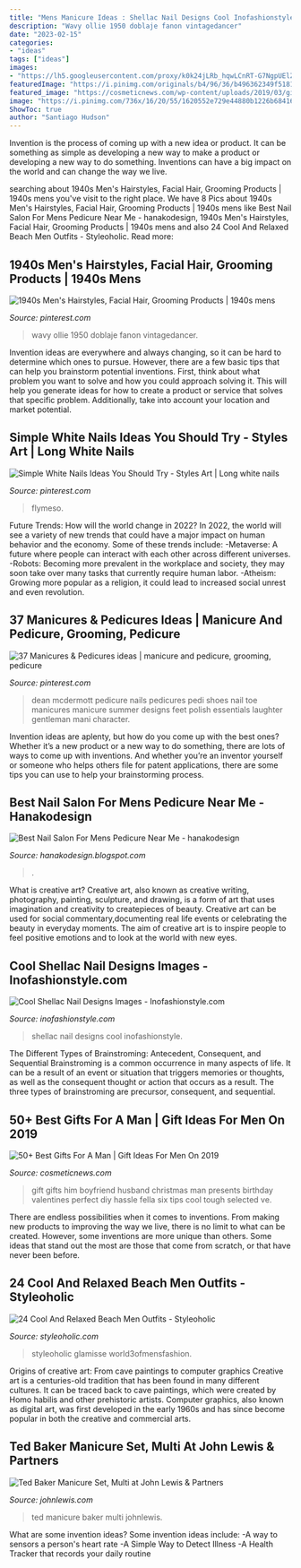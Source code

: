 ```yaml
---
title: "Mens Manicure Ideas : Shellac Nail Designs Cool Inofashionstyle"
description: "Wavy ollie 1950 doblaje fanon vintagedancer"
date: "2023-02-15"
categories:
- "ideas"
tags: ["ideas"]
images:
- "https://lh5.googleusercontent.com/proxy/k0k24jLRb_hqwLCnRT-G7NgpUElZvAkjePCkPGenHurs7FTx_k1wR6Mg3nYUBVPKdecDNGpPNCLTk-chCdokBZ2gZzsrgJuSWBL4PtwrqVp_F0c3egnUrZKjOw=w1200-h630-p-k-no-nu"
featuredImage: "https://i.pinimg.com/originals/b4/96/36/b496362349f518156b0177efbd7a5baf.png"
featured_image: "https://cosmeticnews.com/wp-content/uploads/2019/03/gifts-for-him.jpg"
image: "https://i.pinimg.com/736x/16/20/55/1620552e729e44880b1226b684161127.jpg"
ShowToc: true
author: "Santiago Hudson"
---
```



Invention is the process of coming up with a new idea or product. It can be something as simple as developing a new way to make a product or developing a new way to do something. Inventions can have a big impact on the world and can change the way we live.

	

		
searching about 1940s Men&#039;s Hairstyles, Facial Hair, Grooming Products | 1940s mens you've visit to the right place. We have 8 Pics about 1940s Men&#039;s Hairstyles, Facial Hair, Grooming Products | 1940s mens like Best Nail Salon For Mens Pedicure Near Me - hanakodesign, 1940s Men&#039;s Hairstyles, Facial Hair, Grooming Products | 1940s mens and also 24 Cool And Relaxed Beach Men Outfits - Styleoholic. Read more:
		
    
## 1940s Men&#039;s Hairstyles, Facial Hair, Grooming Products | 1940s Mens

<img loading=lazy src="https://i.pinimg.com/736x/16/20/55/1620552e729e44880b1226b684161127.jpg" onerror="this.onerror=null;this.src='https://tse3.mm.bing.net/th?id=OIP.t7jt-oa3S3fnd3XGLxG10wHaLK&amp;pid=15.1';" alt="1940s Men&#039;s Hairstyles, Facial Hair, Grooming Products | 1940s mens">

_Source: pinterest.com_

>wavy ollie 1950 doblaje fanon vintagedancer. 

	

Invention ideas are everywhere and always changing, so it can be hard to determine which ones to pursue. However, there are a few basic tips that can help you brainstorm potential inventions. First, think about what problem you want to solve and how you could approach solving it. This will help you generate ideas for how to create a product or service that solves that specific problem. Additionally, take into account your location and market potential.

    
## Simple White Nails Ideas You Should Try - Styles Art | Long White Nails

<img loading=lazy src="https://i.pinimg.com/originals/b4/96/36/b496362349f518156b0177efbd7a5baf.png" onerror="this.onerror=null;this.src='https://tse2.mm.bing.net/th?id=OIP.I0JW1V9rNc_KispQHuvUFQHaJ4&amp;pid=15.1';" alt="Simple White Nails Ideas You Should Try - Styles Art | Long white nails">

_Source: pinterest.com_

>flymeso. 

	

Future Trends: How will the world change in 2022?
In 2022, the world will see a variety of new trends that could have a major impact on human behavior and the economy. Some of these trends include: 
-Metaverse: A future where people can interact with each other across different universes. 
-Robots: Becoming more prevalent in the workplace and society, they may soon take over many tasks that currently require human labor. 
-Atheism: Growing more popular as a religion, it could lead to increased social unrest and even revolution.

    
## 37 Manicures &amp; Pedicures Ideas | Manicure And Pedicure, Grooming, Pedicure

<img loading=lazy src="https://i.pinimg.com/236x/81/cf/44/81cf44a8ac0bfc620c435b061cd61df6--pedicure-designs-nail-bar.jpg" onerror="this.onerror=null;this.src='https://tse3.mm.bing.net/th?id=OIP.yw5cJW2bYQ7i1Pa56Qx7kAAAAA&amp;pid=15.1';" alt="37 Manicures &amp; Pedicures ideas | manicure and pedicure, grooming, pedicure">

_Source: pinterest.com_

>dean mcdermott pedicure nails pedicures pedi shoes nail toe manicures manicure summer designs feet polish essentials laughter gentleman mani character. 

	

Invention ideas are aplenty, but how do you come up with the best ones? Whether it’s a new product or a new way to do something, there are lots of ways to come up with inventions. And whether you’re an inventor yourself or someone who helps others file for patent applications, there are some tips you can use to help your brainstorming process.

    
## Best Nail Salon For Mens Pedicure Near Me - Hanakodesign

<img loading=lazy src="https://lh5.googleusercontent.com/proxy/k0k24jLRb_hqwLCnRT-G7NgpUElZvAkjePCkPGenHurs7FTx_k1wR6Mg3nYUBVPKdecDNGpPNCLTk-chCdokBZ2gZzsrgJuSWBL4PtwrqVp_F0c3egnUrZKjOw=w1200-h630-p-k-no-nu" onerror="this.onerror=null;this.src='https://tse2.mm.bing.net/th?id=OIP.XlMfGRv3Bzqgj5KnKxpqVQHaGV&amp;pid=15.1';" alt="Best Nail Salon For Mens Pedicure Near Me - hanakodesign">

_Source: hanakodesign.blogspot.com_

>. 

	

What is creative art?
Creative art, also known as creative writing, photography, painting, sculpture, and drawing, is a form of art that uses imagination and creativity to createpieces of beauty. Creative art can be used for social commentary,documenting real life events or celebrating the beauty in everyday moments. The aim of creative art is to inspire people to feel positive emotions and to look at the world with new eyes.

    
## Cool Shellac Nail Designs Images - Inofashionstyle.com

<img loading=lazy src="https://www.inofashionstyle.com/wp-content/uploads/cool-shellac-nail-designs-images.jpg" onerror="this.onerror=null;this.src='https://tse1.mm.bing.net/th?id=OIP.1Vru-sYN8GWSrGV3xH8gqQHaE7&amp;pid=15.1';" alt="Cool Shellac Nail Designs Images - Inofashionstyle.com">

_Source: inofashionstyle.com_

>shellac nail designs cool inofashionstyle. 

	

The Different Types of Brainstroming: Antecedent, Consequent, and Sequential
Brainstroming is a common occurrence in many aspects of life. It can be a result of an event or situation that triggers memories or thoughts, as well as the consequent thought or action that occurs as a result. The three types of brainstroming are precursor, consequent, and sequential.

    
## 50+ Best Gifts For A Man | Gift Ideas For Men On 2019

<img loading=lazy src="https://cosmeticnews.com/wp-content/uploads/2019/03/gifts-for-him.jpg" onerror="this.onerror=null;this.src='https://tse3.mm.bing.net/th?id=OIP.twTlFJkzYSIygJBJwaCGkQHaFW&amp;pid=15.1';" alt="50+ Best Gifts For A Man | Gift Ideas For Men On 2019">

_Source: cosmeticnews.com_

>gift gifts him boyfriend husband christmas man presents birthday valentines perfect diy hassle fella six tips cool tough selected ve. 

	

There are endless possibilities when it comes to inventions. From making new products to improving the way we live, there is no limit to what can be created. However, some inventions are more unique than others. Some ideas that stand out the most are those that come from scratch, or that have never been before.

    
## 24 Cool And Relaxed Beach Men Outfits - Styleoholic

<img loading=lazy src="https://i.styleoholic.com/cool-and-relaxed-beach-men-outfits-13.jpg" onerror="this.onerror=null;this.src='https://tse2.mm.bing.net/th?id=OIP.vQWwAozIgKrIthvbo7fK-gHaLF&amp;pid=15.1';" alt="24 Cool And Relaxed Beach Men Outfits - Styleoholic">

_Source: styleoholic.com_

>styleoholic glamisse world3ofmensfashion. 

	

Origins of creative art: From cave paintings to computer graphics
Creative art is a centuries-old tradition that has been found in many different cultures. It can be traced back to cave paintings, which were created by Homo habilis and other prehistoric artists. Computer graphics, also known as digital art, was first developed in the early 1960s and has since become popular in both the creative and commercial arts.

    
## Ted Baker Manicure Set, Multi At John Lewis &amp; Partners

<img loading=lazy src="https://johnlewis.scene7.com/is/image/JohnLewis/233632675alt2?$rsp-pdp-port-1440$" onerror="this.onerror=null;this.src='https://tse2.mm.bing.net/th?id=OIP.4icsM26YqItBXkaHph8uYgHaJ4&amp;pid=15.1';" alt="Ted Baker Manicure Set, Multi at John Lewis &amp; Partners">

_Source: johnlewis.com_

>ted manicure baker multi johnlewis. 

	

What are some invention ideas?
Some invention ideas include:
-A way to sensors a person's heart rate 
-A Simple Way to Detect Illness 
-A Health Tracker that records your daily routine

